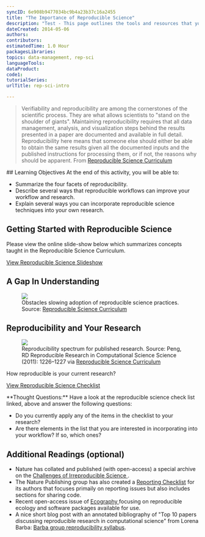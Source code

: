 ```yaml
---
syncID: 6e908b9477034bc9b4a23b37c16a2455
title: "The Importance of Reproducible Science"
description: "Test - This page outlines the tools and resources that you will need to complete the Data Institute activities."
dateCreated: 2014-05-06
authors:
contributors:
estimatedTime: 1.0 Hour
packagesLibraries:
topics: data-management, rep-sci
languageTools:
dataProduct:
code1:
tutorialSeries:
urlTitle: rep-sci-intro

---
```



> Verifiability and reproducibility are among the cornerstones of the scientific
> process. They are what allows scientists to "stand on the shoulder of giants".
> Maintaining reproducibility requires that all data management, analysis, and
> visualization steps behind the results presented in a paper are documented and
> available in full detail. Reproducibility here means that someone else should
> either be able to obtain the same results given all the documented inputs and
> the published instructions for processing them, or if not, the reasons why
> should be apparent.
From <a href="https://github.com/Reproducible-Science-Curriculum/bosc2015/blob/master/BOSC2015-abstract-ReprSciCurriculum.pdf" target="_blank"> Reproducible Science Curriculum </a>

<div id="ds-objectives" markdown="1">
## Learning Objectives
At the end of this activity, you will be able to:

* Summarize the four facets of reproducibility.
* Describe several ways that reproducible workflows can improve your workflow and research.
* Explain several ways you can incorporate reproducible science techniques into
your own research.
</div>

## Getting Started with Reproducible Science

Please view the online slide-show below which summarizes concepts taught in the
Reproducible Science Curriculum.

<a  class="link--button link--arrow" href="http://neonscience.github.io/slide-shows/intro-reprod-science.html" target="_blank">View Reproducible Science Slideshow</a>

## A Gap In Understanding

<figure>
	<a href="https://raw.githubusercontent.com/NEONScience/NEON-Data-Skills/dev-aten/graphics/pre-institute-content/RepSci/UnderstandingGap_RepSciCur.png">
	<img src="https://raw.githubusercontent.com/NEONScience/NEON-Data-Skills/dev-aten/graphics/pre-institute-content/RepSci/UnderstandingGap_RepSciCur.png"></a>
	<figcaption> Obstacles slowing adoption of reproducible science practices.
	Source: <a href="http://reproducible-science-curriculum.github.io/rr-ropensci-talk/#/6" target="_blank">Reproducible Science Curriculum</a>
	</figcaption>
</figure>

## Reproducibility and Your Research

<figure>
	<a href="https://raw.githubusercontent.com/NEONScience/NEON-Data-Skills/dev-aten/graphics/pre-institute-content/RepSci/Good-better-best_RepSciCur_PengScience.jpg">
	<img src="https://raw.githubusercontent.com/NEONScience/NEON-Data-Skills/dev-aten/graphics/pre-institute-content/RepSci/Good-better-best_RepSciCur_PengScience.jpg"></a>
	<figcaption> Reproducibility spectrum for published research.
	Source: Peng, RD Reproducible Research in Computational Science Science (2011): 1226–1227 via <a href="http://reproducible-science-curriculum.github.io/bosc2015/#/15" target="_blank">Reproducible Science Curriculum</a>
	</figcaption>
</figure>

How reproducible is your current research?

<a class="link--button link--arrow" href="https://github.com/Reproducible-Science-Curriculum/rr-intro/blob/master/checklist.md" target="_blank"> View Reproducible Science Checklist </a>

<div id="ds-dataTip" markdown="1">
**Thought Questions:** Have a look at the reproducible
science check list linked, above and answer the
following questions:

* Do you currently apply any of the items in the checklist to your research?
* Are
there elements in the list that you are interested in incorporating into your
workflow? If so, which ones?
</div>

## Additional Readings (optional)

* Nature has collated and published (with open-access) a special archive on the
<a href="http://www.nature.com/news/reproducibility-1.17552" target="_blank"> Challenges of Irreproducible Science </a>.
* The Nature Publishing group has also created a
<a href="http://www.nature.com/authors/policies/checklist.pdf" target="_blank">Reporting Checklist</a>
for its authors that focuses primaily on reporting issues but also includes
sections for sharing code.
* Recent open-access issue of
<a href="http://onlinelibrary.wiley.com/doi/10.1111/ecog.2016.v39.i4/issuetoc" target="_blank">Ecography </a>
 focusing on reproducible ecology and software packages available for use.
* A nice short blog post with an annotated bibliography of "Top 10 papers discussing reproducible research in computational science" from Lorena Barba:
<a href="https://hackernoon.com/barba-group-reproducibility-syllabus-e3757ee635cf#.dqvocwxyz" target="_blank"> Barba group reproducibility syllabus</a>.
